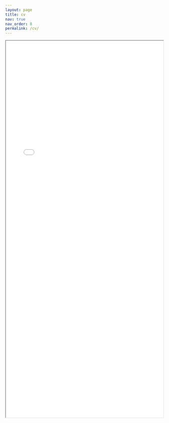 ```yaml
---
layout: page
title: cv
nav: true
nav_order: 8
permalink: /cv/
---
```


<!-- Google tag (gtag.js) -->
<script async src="https://www.googletagmanager.com/gtag/js?id=G-BNK4466BFB"></script>
<script>
  window.dataLayer = window.dataLayer || [];
  function gtag(){dataLayer.push(arguments);}
  gtag('js', new Date());

  gtag('config', 'G-BNK4466BFB');
</script>

<iframe src="/assets/pdf/CV.pdf" width="100%" height="1200px"></iframe>